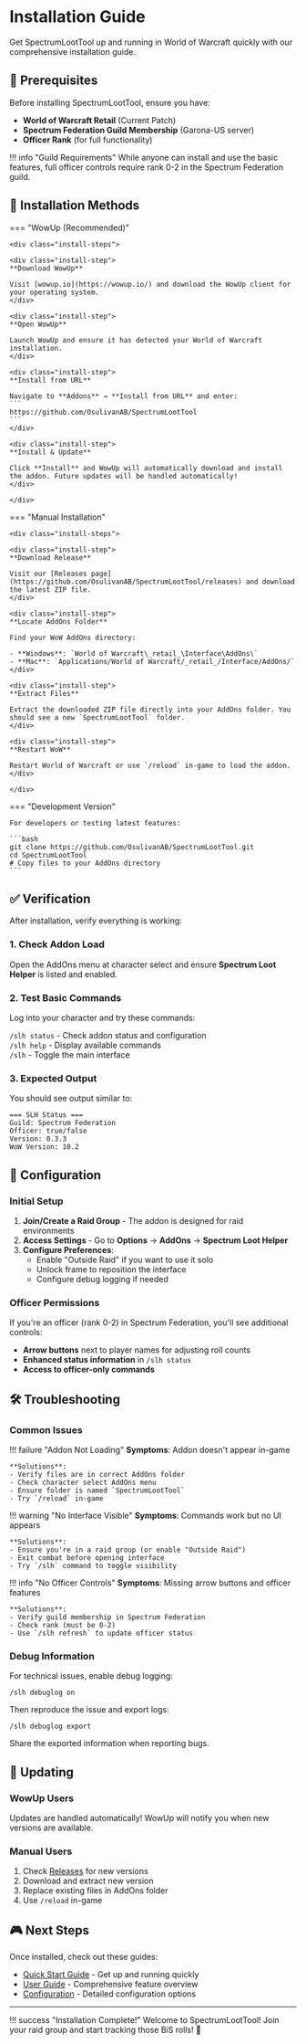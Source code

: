 # Installation Guide

Get SpectrumLootTool up and running in World of Warcraft quickly with our comprehensive installation guide.

## 🎯 Prerequisites

Before installing SpectrumLootTool, ensure you have:

- **World of Warcraft Retail** (Current Patch)
- **Spectrum Federation Guild Membership** (Garona-US server)
- **Officer Rank** (for full functionality)

!!! info "Guild Requirements"
    While anyone can install and use the basic features, full officer controls require rank 0-2 in the Spectrum Federation guild.

## 🚀 Installation Methods

=== "WowUp (Recommended)"

    <div class="install-steps">
    
    <div class="install-step">
    **Download WowUp**
    
    Visit [wowup.io](https://wowup.io/) and download the WowUp client for your operating system.
    </div>
    
    <div class="install-step">
    **Open WowUp**
    
    Launch WowUp and ensure it has detected your World of Warcraft installation.
    </div>
    
    <div class="install-step">
    **Install from URL**
    
    Navigate to **Addons** → **Install from URL** and enter:
    ```
    https://github.com/OsulivanAB/SpectrumLootTool
    ```
    </div>
    
    <div class="install-step">
    **Install & Update**
    
    Click **Install** and WowUp will automatically download and install the addon. Future updates will be handled automatically!
    </div>
    
    </div>

=== "Manual Installation"

    <div class="install-steps">
    
    <div class="install-step">
    **Download Release**
    
    Visit our [Releases page](https://github.com/OsulivanAB/SpectrumLootTool/releases) and download the latest ZIP file.
    </div>
    
    <div class="install-step">
    **Locate AddOns Folder**
    
    Find your WoW AddOns directory:
    
    - **Windows**: `World of Warcraft\_retail_\Interface\AddOns\`
    - **Mac**: `Applications/World of Warcraft/_retail_/Interface/AddOns/`
    </div>
    
    <div class="install-step">
    **Extract Files**
    
    Extract the downloaded ZIP file directly into your AddOns folder. You should see a new `SpectrumLootTool` folder.
    </div>
    
    <div class="install-step">
    **Restart WoW**
    
    Restart World of Warcraft or use `/reload` in-game to load the addon.
    </div>
    
    </div>

=== "Development Version"

    For developers or testing latest features:
    
    ```bash
    git clone https://github.com/OsulivanAB/SpectrumLootTool.git
    cd SpectrumLootTool
    # Copy files to your AddOns directory
    ```

## ✅ Verification

After installation, verify everything is working:

### 1. Check Addon Load
Open the AddOns menu at character select and ensure **Spectrum Loot Helper** is listed and enabled.

### 2. Test Basic Commands
Log into your character and try these commands:

<div class="command-example">
<code>/slh status</code> - Check addon status and configuration
</div>

<div class="command-example">
<code>/slh help</code> - Display available commands
</div>

<div class="command-example">
<code>/slh</code> - Toggle the main interface
</div>

### 3. Expected Output
You should see output similar to:

```
=== SLH Status ===
Guild: Spectrum Federation
Officer: true/false
Version: 0.3.3
WoW Version: 10.2
```

## 🔧 Configuration

### Initial Setup

1. **Join/Create a Raid Group** - The addon is designed for raid environments
2. **Access Settings** - Go to **Options** → **AddOns** → **Spectrum Loot Helper**
3. **Configure Preferences**:
   - Enable "Outside Raid" if you want to use it solo
   - Unlock frame to reposition the interface
   - Configure debug logging if needed

### Officer Permissions

If you're an officer (rank 0-2) in Spectrum Federation, you'll see additional controls:

- **Arrow buttons** next to player names for adjusting roll counts
- **Enhanced status information** in `/slh status`
- **Access to officer-only commands**

## 🛠️ Troubleshooting

### Common Issues

!!! failure "Addon Not Loading"
    **Symptoms**: Addon doesn't appear in-game
    
    **Solutions**:
    - Verify files are in correct AddOns folder
    - Check character select AddOns menu
    - Ensure folder is named `SpectrumLootTool`
    - Try `/reload` in-game

!!! warning "No Interface Visible"
    **Symptoms**: Commands work but no UI appears
    
    **Solutions**:
    - Ensure you're in a raid group (or enable "Outside Raid")
    - Exit combat before opening interface
    - Try `/slh` command to toggle visibility

!!! info "No Officer Controls"
    **Symptoms**: Missing arrow buttons and officer features
    
    **Solutions**:
    - Verify guild membership in Spectrum Federation
    - Check rank (must be 0-2)
    - Use `/slh refresh` to update officer status

### Debug Information

For technical issues, enable debug logging:

```
/slh debuglog on
```

Then reproduce the issue and export logs:

```
/slh debuglog export
```

Share the exported information when reporting bugs.

## 🔄 Updating

### WowUp Users
Updates are handled automatically! WowUp will notify you when new versions are available.

### Manual Users
1. Check [Releases](https://github.com/OsulivanAB/SpectrumLootTool/releases) for new versions
2. Download and extract new version
3. Replace existing files in AddOns folder
4. Use `/reload` in-game

## 🎮 Next Steps

Once installed, check out these guides:

- [Quick Start Guide](quick-start.md) - Get up and running quickly
- [User Guide](user-guide/basic-usage.md) - Comprehensive feature overview
- [Configuration](configuration.md) - Detailed configuration options

---

!!! success "Installation Complete!"
    Welcome to SpectrumLootTool! Join your raid group and start tracking those BiS rolls! 🎲
